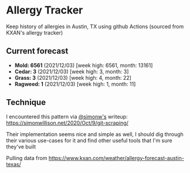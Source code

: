 # Allergy Tracker

Keep history of allergies in Austin, TX using github Actions (sourced from KXAN's allergy tracker)

## Current forecast
<!-- INJECT FORECAST -->
- **Mold: 6561** (2021/12/03)  [week high: 6561, month: 13161]
- **Cedar: 3** (2021/12/03)  [week high: 3, month: 3]
- **Grass: 3** (2021/12/03)  [week high: 4, month: 22]
- **Ragweed: 1** (2021/12/03)  [week high: 1, month: 11]
<!-- END INJECT FORECAST -->

## Technique

I encountered this pattern via [@simonw's](https://github.com/simonw) writeup: https://simonwillison.net/2020/Oct/9/git-scraping/

Their implementation seems nice and simple as well, I should dig through their various use-cases for it and find other useful tools that I'm sure they've built

Pulling data from https://www.kxan.com/weather/allergy-forecast-austin-texas/
